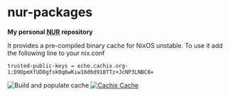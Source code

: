 # nur-packages

**My personal [NUR](https://github.com/nix-community/NUR) repository**

It provides a pre-compiled binary cache for NixOS unstable. To use it add the following line to your nix.conf
```
trusted-public-keys = echo.cachix.org-1:D9DpmXfUD8gfsk0q6wKiw18d6d91BTTz+JcNP3LNBC8=
```

<!-- Remove this if you don't use github actions -->
![Build and populate cache](https://github.com/hujw77/nur-packages/workflows/Build%20and%20populate%20cache/badge.svg)
[![Cachix Cache](https://img.shields.io/badge/cachix-echo-blue.svg)](https://echo.cachix.org)

<!--
Uncomment this if you use travis:

[![Build Status](https://travis-ci.com/<YOUR_TRAVIS_USERNAME>/nur-packages.svg?branch=master)](https://travis-ci.com/<YOUR_TRAVIS_USERNAME>/nur-packages)
-->

